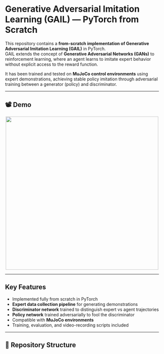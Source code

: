 # Generative Adversarial Imitation Learning (GAIL) — PyTorch from Scratch

This repository contains a **from-scratch implementation of Generative Adversarial Imitation Learning (GAIL)** in PyTorch.  
GAIL extends the concept of **Generative Adversarial Networks (GANs)** to reinforcement learning, where an agent learns to imitate expert behavior without explicit access to the reward function.

It has been trained and tested on **MuJoCo control environments** using expert demonstrations, achieving stable policy imitation through adversarial training between a generator (policy) and discriminator.

---

## 📽 Demo

<p align="center">
  <img src="return-result" width="500">
</p>

---

## Key Features
- Implemented fully from scratch in PyTorch
- **Expert data collection pipeline** for generating demonstrations
- **Discriminator network** trained to distinguish expert vs agent trajectories
- **Policy network** trained adversarially to fool the discriminator
- Compatible with **MuJoCo environments**
- Training, evaluation, and video-recording scripts included

---

## 📂 Repository Structure
